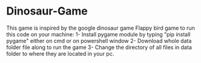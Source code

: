 # Dinosaur-Game
This game is inspired by the google dinosaur game
Flappy bird game to run this code on your machine: 
1- Install pygame module by typing "pip install pygame" either on cmd or on powershell window 
2- Download whole data folder file along to run the game 
3- Change the directory of all files in data folder to where they are located in your pc.
